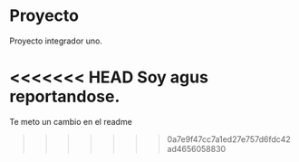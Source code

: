 # Proyecto
Proyecto integrador uno.

<<<<<<< HEAD
Soy agus reportandose.
=======
Te meto un cambio en el readme
>>>>>>> 0a7e9f47cc7a1ed27e757d6fdc42ad4656058830
